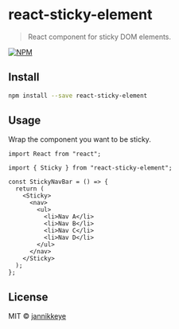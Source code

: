 # react-sticky-element

> React component for sticky DOM elements.

[![NPM](https://img.shields.io/npm/v/react-sticky-element.svg)](https://www.npmjs.com/package/react-sticky-element)

## Install

```bash
npm install --save react-sticky-element
```

## Usage

Wrap the component you want to be sticky.

```tsx
import React from "react";

import { Sticky } from "react-sticky-element";

const StickyNavBar = () => {
  return (
    <Sticky>
      <nav>
        <ul>
          <li>Nav A</li>
          <li>Nav B</li>
          <li>Nav C</li>
          <li>Nav D</li>
        </ul>
      </nav>
    </Sticky>
  );
};
```

## License

MIT © [jannikkeye](https://github.com/jannikkeye)
